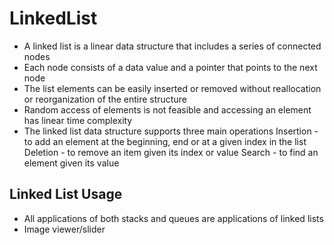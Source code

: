 # LinkedList

- A linked list is a linear data structure that includes a series of connected nodes
- Each node consists of a data value and a pointer that points to the next node
- The list elements can be easily inserted or removed without reallocation or reorganization of the entire structure
- Random access of elements is not feasible and accessing an element has linear time complexity
- The linked list data structure supports three main operations
    Insertion - to add an element at the beginning, end or at a given index in the list
    Deletion - to remove an item given its index or value
    Search - to find an element given its value

## Linked List Usage

- All applications of both stacks and queues are applications of linked lists
- Image viewer/slider
